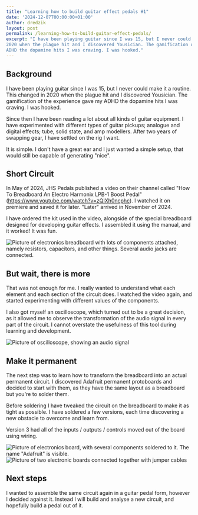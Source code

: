 ```yaml
---
title: "Learning how to build guitar effect pedals #1"
date: '2024-12-07T00:00:00+01:00'
author: dredzik
layout: post
permalink: /learning-how-to-build-guitar-effect-pedals/
excerpt: "I have been playing guitar since I was 15, but I never could make it a routine. This changed in
2020 when the plague hit and I discovered Yousician. The gamification of the experience gave my
ADHD the dopamine hits I was craving. I was hooked."
---
```

## Background

I have been playing guitar since I was 15, but I never could make it a routine. This changed in
2020 when the plague hit and I discovered Yousician. The gamification of the experience gave my
ADHD the dopamine hits I was craving. I was hooked.

Since then I have been reading a lot about all kinds of guitar equipment. I have experimented with
different types of guitar pickups; analogue and digital effects; tube, solid state, and amp modellers.
After two years of swapping gear, I have settled on the rig I want.

It is simple. I don't have a great ear and I just wanted a simple setup, that would still be capable of
generating "nice".

## Short Circuit

In May of 2024, JHS Pedals published a video on their channel called "How To Breadboard An
Electro Harmonix LPB-1 Boost Pedal" (<https://www.youtube.com/watch?v=zQIXh0ncphc>). I
watched it on premiere and saved it for later. "Later" arrived in November of 2024.

I have ordered the kit used in the video, alongside of the special breadboard designed for
developing guitar effects. I assembled it using the manual, and it worked! It was fun.

![Picture of electronics breadboard with lots of components attached, namely resistors, capacitors, and other things. Several audio jacks are connected.]({{site.baseurl}}/assets/blog/2024-12-07-learning-how-to-build-guitar-effect-pedals/1.jpeg)

## But wait, there is more

That was not enough for me. I really wanted to understand what each element and each section
of the circuit does. I watched the video again, and started experimenting with different values of
the components.

I also got myself an oscilloscope, which turned out to be a great decision, as it allowed me to
observe the transformation of the audio signal in every part of the circuit. I cannot overstate the
usefulness of this tool during learning and development.

![Picture of oscilloscope, showing an audio signal]({{site.baseurl}}/assets/blog/2024-12-07-learning-how-to-build-guitar-effect-pedals/2.jpeg)

## Make it permanent

The next step was to learn how to transform the breadboard into an actual permanent circuit. I
discovered Adafruit permanent protoboards and decided to start with them, as they have the
same layout as a breadboard but you're to solder them.

Before soldering I have tweaked the circuit on the breadboard to make it as tight as possible. I
have soldered a few versions, each time discovering a new obstacle to overcome and learn from.

Version 3 had all of the inputs / outputs / controls moved out of the board using wiring.

![Picture of electronics board, with several components soldered to it. The name "Adafruit" is visible.]({{site.baseurl}}/assets/blog/2024-12-07-learning-how-to-build-guitar-effect-pedals/3.jpeg)
![Picture of two electronic boards connected together with jumper cables]({{site.baseurl}}/assets/blog/2024-12-07-learning-how-to-build-guitar-effect-pedals/4.jpeg)

## Next steps

I wanted to assemble the same circuit again in a guitar pedal form, however I decided against it. Instead I will build and analyse a new circuit, and hopefully build a pedal out of it.
